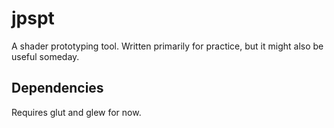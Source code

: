 jpspt
=====

A shader prototyping tool. Written primarily for practice, but it might also
be useful someday.

Dependencies
------------

Requires glut and glew for now.

